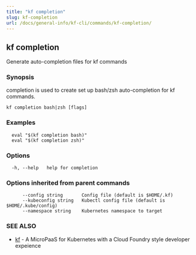 ```yaml
---
title: "kf completion"
slug: kf-completion
url: /docs/general-info/kf-cli/commands/kf-completion/
---
```

## kf completion

Generate auto-completion files for kf commands

### Synopsis

completion is used to create set up bash/zsh auto-completion for kf commands.

```
kf completion bash|zsh [flags]
```

### Examples

```
  eval "$(kf completion bash)"
  eval "$(kf completion zsh)"
```

### Options

```
  -h, --help   help for completion
```

### Options inherited from parent commands

```
      --config string       Config file (default is $HOME/.kf)
      --kubeconfig string   Kubectl config file (default is $HOME/.kube/config)
      --namespace string    Kubernetes namespace to target
```

### SEE ALSO

* [kf](/docs/general-info/kf-cli/commands/kf/)	 - A MicroPaaS for Kubernetes with a Cloud Foundry style developer expeience

